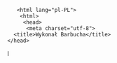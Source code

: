 <!DOCTYPE html>
       <html lang="pl-PL">
        <html>
         <head>
          <meta charset="utf-8">
      <title>Wykonał Barbucha</title>
    </head>
<body>
l
</body>
</html>
